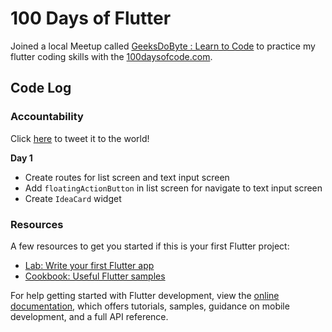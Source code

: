 # 100 Days of Flutter

Joined a local Meetup called [GeeksDoByte : Learn to Code](https://www.meetup.com/geeksdobyte/) to practice my flutter coding skills with the [100daysofcode.com](https://www.100daysofcode.com).

## Code Log

### Accountability 
Click [here](https://twitter.com/intent/tweet?text=I%27m%20completed%20day%201%20of%20the%20100_Days_of_Flutter%20Challenge%20today!%20~Javi&url=https://www.meetup.com/geeksdobyte/events/295952132/) to tweet it to the world!


**Day 1**

- Create routes for list screen and text input screen
- Add `floatingActionButton` in list screen for navigate to text input screen
- Create `IdeaCard` widget

### Resources

A few resources to get you started if this is your first Flutter project:

- [Lab: Write your first Flutter app](https://docs.flutter.dev/get-started/codelab)
- [Cookbook: Useful Flutter samples](https://docs.flutter.dev/cookbook)

For help getting started with Flutter development, view the
[online documentation](https://docs.flutter.dev/), which offers tutorials,
samples, guidance on mobile development, and a full API reference.
